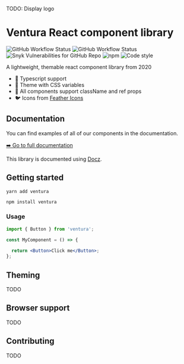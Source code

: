 TODO: Display logo

# Ventura React component library

![GitHub Workflow Status](https://img.shields.io/github/workflow/status/kodiak-packages/ventura/Test%20and%20lint/master?label=CI%20test%2Flint) ![GitHub Workflow Status](https://img.shields.io/github/workflow/status/kodiak-packages/ventura/Build%20and%20release/master?label=CI%20build%2Frelease) ![Snyk Vulnerabilities for GitHub Repo](https://img.shields.io/snyk/vulnerabilities/github/kodiak-packages/ventura) ![npm](https://img.shields.io/npm/v/ventura) ![Code style](https://img.shields.io/badge/code_style-prettier-ff69b4.svg)

A lightweight, themable react component library from 2020

- 📘 Typescript support
- 🎨 Theme with CSS variables
- 📎 All components support className and ref props
- 🐦 Icons from [Feather Icons](https://feathericons.com)

## Documentation

You can find examples of all of our components in the documentation.

[➡️ Go to full documentation](https://ventura.madebykodiak.com)

This library is documented using [Docz](https://www.docz.site/).

## Getting started

```
yarn add ventura
```

```
npm install ventura
```

### Usage

```jsx
import { Button } from 'ventura';

const MyComponent = () => {
  
  return <Button>Click me</Button>;
};
```

## Theming

TODO

## Browser support

TODO

## Contributing

TODO
